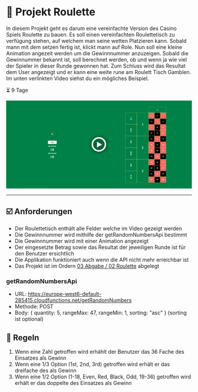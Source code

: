 # 🎲 Projekt Roulette 
In diesem Projekt geht es darum eine vereinfachte Version des Casino Spiels Roulette zu bauen. Es soll einen vereinfachten
Roulettetisch zu verfügung stehen, auf welchem man seine wetten Platzieren kann. Sobald mann mit dem setzen fertig ist,
klickt mann auf Role. Nun soll eine kleine Animation angezeit werden um die Gewinnnummer anzuzeigen. Sobald die Gewinnummer
bekannt ist, soll berechnet werden, ob und wenn ja wie viel der Spieler in dieser Runde gewonnen hat. Zum Schluss wird das
Resultat dem User angezeigt und er kann eine weite rune am Roulett Tisch Gamblen. Im unten verlinkten Video siehst 
du ein mögliches Beispiel.

⏳ 9 Tage

[![Beispiel](../02%20Ressourcen/02%20Roulette/cover.jpg)](../02%20Ressourcen/02%20Roulette/beispiel.mov)

---

## ☑️ Anforderungen
- Der Roulettetisch enthält alle Felder welche im Video gezeigt werden
- Die Gewinnnummer wird mithilfe der getRandomNumbersApi bestimmt
- Die Gewinnnummer wird mit einer Animation angezeigt
- Der eingesetzte Betrag sowie das Resultat der jeweiligen Runde ist für den Benutzer ersichtlich
- Die Applikation funktioniert auch wenn die API nicht mehr erreichbar ist
- Das Projekt ist im Ordern [03 Abgabe / 02 Roulette](../03%20Abgabe/02%20Roulette) abgelegt

### getRandomNumbersApi
- URL: https://europe-west6-default-285415.cloudfunctions.net/getRandomNumbers
- Methode: POST
- Body: { quantity: 5, rangeMax: 47, rangeMin: 1, sorting: "asc" } (sorting ist optional)

## 📖 Regeln
1. Wenn eine Zahl getroffen wird erhählt der Benutzer das 36 Fache des Einsatzes als Gewinn
1. Wenn eine 1/3 Option (1st, 2nd, 3rd) getroffen wird erhält er das dreifache des als Gewinn
1. Wenn eine 1/2 Option (1-18, Even, Red, Black, Odd, 19-36) getroffen wird erhält er das doppelte
 des Einsatzes als Gewinn
